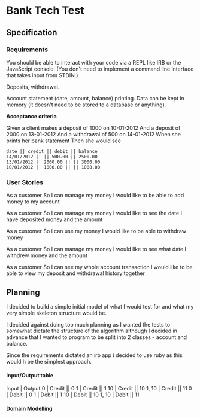 # Bank Tech Test

## Specification

### Requirements

You should be able to interact with your code via a REPL like IRB or the JavaScript console. (You don't need to implement a command line interface that takes input from STDIN.)

Deposits, withdrawal.

Account statement (date, amount, balance) printing.
Data can be kept in memory (it doesn't need to be stored to a database or anything).

**Acceptance criteria**

Given a client makes a deposit of 1000 on 10-01-2012
And a deposit of 2000 on 13-01-2012
And a withdrawal of 500 on 14-01-2012
When she prints her bank statement
Then she would see

```
date || credit || debit || balance
14/01/2012 || || 500.00 || 2500.00
13/01/2012 || 2000.00 || || 3000.00
10/01/2012 || 1000.00 || || 1000.00
```

### User Stories

As a customer
So I can manage my money
I would like to be able to add money to my account

As a customer
So I can manage my money
I would like to see the date I have deposited money and the amount

As a customer
So i can use my money
I would like to be able to withdraw money

As a customer
So I can manage my money
I would like to see what date I withdrew money and the amount

As a customer
So I can see my whole account transaction
I would like to be able to view my deposit and withdrawal history together

## Planning

I decided to build a simple initial model of what I would test for and what my very simple skeleton structure would be.

I decided against doing too much planning as I wanted the tests to somewhat dictate the structure of the algorithm although I decided in advance that I wanted to program to be split into 2 classes - account and balance.

Since the requirements dictated an irb app i decided to use ruby as this would h be the simplest approach.

#### Input/Output table


Input            |         Output
0                |        Credit || 0
1                |        Credit || 1
10               |        Credit || 10
1, 10            |        Credit || 11
0                |        Debit || 0
1                |        Debit || 1
10               |        Debit || 10
1, 10            |        Debit || 11

#### Domain Modelling
